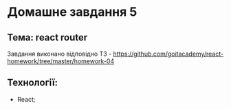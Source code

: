 # Домашне завдання 5

## Тема: react router

Завдання виконано відповідно ТЗ -
https://github.com/goitacademy/react-homework/tree/master/homework-04

## Технології:

- React;

